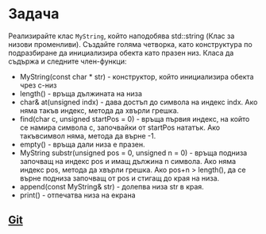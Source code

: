 # Задача

Реализирайте клас `MyString`, който наподобява std::string (Клас за низови променливи).
Създайте голяма четворка, като конструктура по подразбиране да инициализира обекта като празен низ.
Класа да съдържа и следните член-функци:

- MyString(const char * str) - конструктор, който инициализира обекта чрез с-низ
- length() - връща дължината на низа
- char& at(unsigned indx) - дава достъп до символа на индекс indx. Ако няма такъв индекс, метода да хвърли грешка.
- find(char c, unsigned startPos = 0) - връща първия индекс, на който се намира символа с, започвайки от startPos нататък. Ако такъвсимвол няма, метода да върне -1.
- empty() - връща дали низа е празен.
- MyString substr(unsigned pos = 0, unsigned n = 0) - връща подниза започващ на индекс pos и имащ дължина n символа. Ако няма
индекс pos, метода да хвърли грешка. Ако pos+n > length(), да се върне подниза започващ от pos и стигащ до края на низа.
- append(const MyString& str) - долепва низа str в края.
- print() - отпечатва низа на екрана

## [Git](../Git/README.md)
